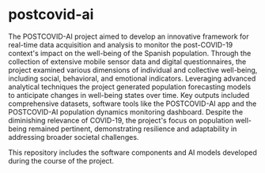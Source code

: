 # postcovid-ai
The POSTCOVID-AI project aimed to develop an innovative framework for real-time data acquisition and analysis to monitor the post-COVID-19 context's impact on the well-being of the Spanish population. Through the collection of extensive mobile sensor data and digital questionnaires, the project examined various dimensions of individual and collective well-being, including social, behavioral, and emotional indicators. Leveraging advanced analytical techniques the project generated population forecasting models to anticipate changes in well-being states over time. Key outputs included comprehensive datasets, software tools like the POSTCOVID-AI app and the POSTCOVID-AI population dynamics monitoring dashboard. Despite the diminishing relevance of COVID-19, the project's focus on population well-being remained pertinent, demonstrating resilience and adaptability in addressing broader societal challenges. 

This repository includes the software components and AI models developed during the course of the project.
